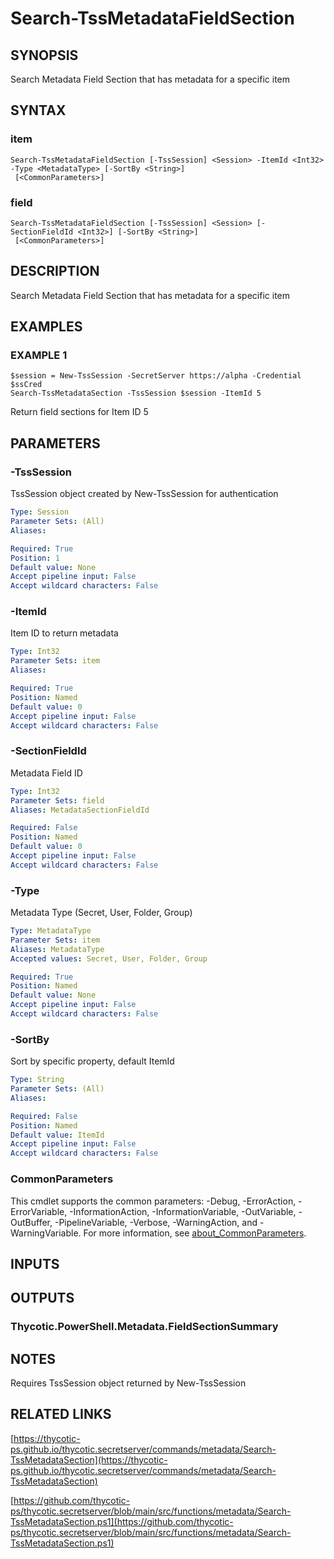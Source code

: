 # Search-TssMetadataFieldSection

## SYNOPSIS
Search Metadata Field Section that has metadata for a specific item

## SYNTAX

### item
```
Search-TssMetadataFieldSection [-TssSession] <Session> -ItemId <Int32> -Type <MetadataType> [-SortBy <String>]
 [<CommonParameters>]
```

### field
```
Search-TssMetadataFieldSection [-TssSession] <Session> [-SectionFieldId <Int32>] [-SortBy <String>]
 [<CommonParameters>]
```

## DESCRIPTION
Search Metadata Field Section that has metadata for a specific item

## EXAMPLES

### EXAMPLE 1
```
$session = New-TssSession -SecretServer https://alpha -Credential $ssCred
Search-TssMetadataSection -TssSession $session -ItemId 5
```

Return field sections for Item ID 5

## PARAMETERS

### -TssSession
TssSession object created by New-TssSession for authentication

```yaml
Type: Session
Parameter Sets: (All)
Aliases:

Required: True
Position: 1
Default value: None
Accept pipeline input: False
Accept wildcard characters: False
```

### -ItemId
Item ID to return metadata

```yaml
Type: Int32
Parameter Sets: item
Aliases:

Required: True
Position: Named
Default value: 0
Accept pipeline input: False
Accept wildcard characters: False
```

### -SectionFieldId
Metadata Field ID

```yaml
Type: Int32
Parameter Sets: field
Aliases: MetadataSectionFieldId

Required: False
Position: Named
Default value: 0
Accept pipeline input: False
Accept wildcard characters: False
```

### -Type
Metadata Type (Secret, User, Folder, Group)

```yaml
Type: MetadataType
Parameter Sets: item
Aliases: MetadataType
Accepted values: Secret, User, Folder, Group

Required: True
Position: Named
Default value: None
Accept pipeline input: False
Accept wildcard characters: False
```

### -SortBy
Sort by specific property, default ItemId

```yaml
Type: String
Parameter Sets: (All)
Aliases:

Required: False
Position: Named
Default value: ItemId
Accept pipeline input: False
Accept wildcard characters: False
```

### CommonParameters
This cmdlet supports the common parameters: -Debug, -ErrorAction, -ErrorVariable, -InformationAction, -InformationVariable, -OutVariable, -OutBuffer, -PipelineVariable, -Verbose, -WarningAction, and -WarningVariable. For more information, see [about_CommonParameters](http://go.microsoft.com/fwlink/?LinkID=113216).

## INPUTS

## OUTPUTS

### Thycotic.PowerShell.Metadata.FieldSectionSummary
## NOTES
Requires TssSession object returned by New-TssSession

## RELATED LINKS

[https://thycotic-ps.github.io/thycotic.secretserver/commands/metadata/Search-TssMetadataSection](https://thycotic-ps.github.io/thycotic.secretserver/commands/metadata/Search-TssMetadataSection)

[https://github.com/thycotic-ps/thycotic.secretserver/blob/main/src/functions/metadata/Search-TssMetadataSection.ps1](https://github.com/thycotic-ps/thycotic.secretserver/blob/main/src/functions/metadata/Search-TssMetadataSection.ps1)

